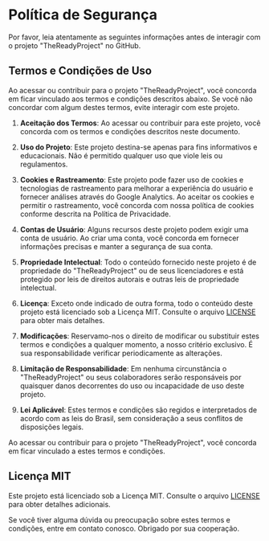 # Política de Segurança

Por favor, leia atentamente as seguintes informações antes de interagir com o projeto "TheReadyProject" no GitHub.

## Termos e Condições de Uso

Ao acessar ou contribuir para o projeto "TheReadyProject", você concorda em ficar vinculado aos termos e condições descritos abaixo. Se você não concordar com algum destes termos, evite interagir com este projeto.

1. **Aceitação dos Termos**: Ao acessar ou contribuir para este projeto, você concorda com os termos e condições descritos neste documento.

2. **Uso do Projeto**: Este projeto destina-se apenas para fins informativos e educacionais. Não é permitido qualquer uso que viole leis ou regulamentos.

3. **Cookies e Rastreamento**: Este projeto pode fazer uso de cookies e tecnologias de rastreamento para melhorar a experiência do usuário e fornecer análises através do Google Analytics. Ao aceitar os cookies e permitir o rastreamento, você concorda com nossa política de cookies conforme descrita na Política de Privacidade.

4. **Contas de Usuário**: Alguns recursos deste projeto podem exigir uma conta de usuário. Ao criar uma conta, você concorda em fornecer informações precisas e manter a segurança de sua conta.

5. **Propriedade Intelectual**: Todo o conteúdo fornecido neste projeto é de propriedade do "TheReadyProject" ou de seus licenciadores e está protegido por leis de direitos autorais e outras leis de propriedade intelectual.

6. **Licença**: Exceto onde indicado de outra forma, todo o conteúdo deste projeto está licenciado sob a Licença MIT. Consulte o arquivo [LICENSE](LICENSE) para obter mais detalhes.

7. **Modificações**: Reservamo-nos o direito de modificar ou substituir estes termos e condições a qualquer momento, a nosso critério exclusivo. É sua responsabilidade verificar periodicamente as alterações.

8. **Limitação de Responsabilidade**: Em nenhuma circunstância o "TheReadyProject" ou seus colaboradores serão responsáveis por quaisquer danos decorrentes do uso ou incapacidade de uso deste projeto.

9. **Lei Aplicável**: Estes termos e condições são regidos e interpretados de acordo com as leis do Brasil, sem consideração a seus conflitos de disposições legais.

Ao acessar ou contribuir para o projeto "TheReadyProject", você concorda em ficar vinculado a estes termos e condições.

## Licença MIT

Este projeto está licenciado sob a Licença MIT. Consulte o arquivo [LICENSE](LICENSE) para obter detalhes adicionais.

Se você tiver alguma dúvida ou preocupação sobre estes termos e condições, entre em contato conosco. Obrigado por sua cooperação.
